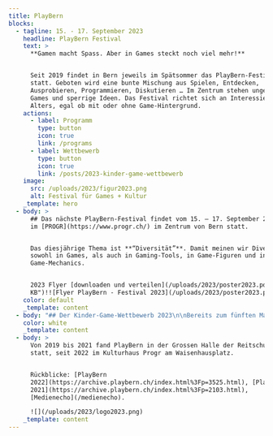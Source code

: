 ```yaml
---
title: PlayBern
blocks:
  - tagline: 15. - 17. September 2023
    headline: PlayBern Festival
    text: >
      **Gamen macht Spass. Aber in Games steckt noch viel mehr!**


      Seit 2019 findet in Bern jeweils im Spätsommer das PlayBern-Festival
      statt. Geboten wird eine bunte Mischung aus Spielen, Entdecken,
      Ausprobieren, Programmieren, Diskutieren … Im Zentrum stehen ungewöhnliche
      Games und sperrige Ideen. Das Festival richtet sich an Interessierte jeden
      Alters, egal ob mit oder ohne Game-Hintergrund.
    actions:
      - label: Programm
        type: button
        icon: true
        link: /programs
      - label: Wettbewerb
        type: button
        icon: true
        link: /posts/2023-kinder-game-wettbewerb
    image:
      src: /uploads/2023/figur2023.png
      alt: Festival für Games + Kultur
    _template: hero
  - body: >
      ## Das nächste PlayBern-Festival findet vom 15. – 17. September 23 wieder
      im [PROGR](https://www.progr.ch/) im Zentrum von Bern statt.


      Das diesjährige Thema ist **“Diversität”**. Damit meinen wir Diversität
      sowohl in Games, als auch in Gaming-Tools, in Game-Figuren und in
      Game-Mechanics.


      2023 Flyer [downloaden und verteilen](/uploads/2023/poster2023.pdf "262
      KB")!![Flyer PlayBern - Festival 2023](/uploads/2023/poster2023.png)
    color: default
    _template: content
  - body: "## Der Kinder-Game-Wettbewerb 2023\n\nBereits zum fünften Mal können wir mit Unterstützung der Hasler-Stiftung einen Wettbewerb für von Kindern eigenständig entwickelte Games durchführen! Die Games werden am PlayBern-Festival, 15.9- 17.9 23 im Kulturzentrum Progr ausgestellt und vom Publikum getestet und juriert.\n\nAnmeldeschluss: **Sonntag, 27. August 2023** per [kindergamepreis@playbern.ch](mailto:kindergamepreis@playbern.ch)\n\n### \U0001F449\U0001F3FD [Weitere Details ...](/posts/2023-kinder-game-wettbewerb)\n"
    color: white
    _template: content
  - body: >
      Von 2019 bis 2021 fand PlayBern in der Grossen Halle der Reitschule Bern
      statt, seit 2022 im Kulturhaus Progr am Waisenhausplatz.


      Rückblicke: [PlayBern
      2022](https://archive.playbern.ch/index.html%3Fp=3525.html), [PlayBern
      2021](https://archive.playbern.ch/index.html%3Fp=2103.html),
      [Medienecho](/medienecho).

      ![](/uploads/2023/logo2023.png)
    _template: content
---
```






































